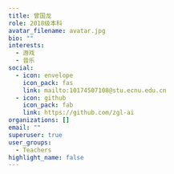 ```yaml
---
title: 曾国龙
role: 2018级本科
avatar_filename: avatar.jpg
bio: ""
interests:
  - 游戏
  - 音乐
social:
  - icon: envelope
    icon_pack: fas
    link: mailto:10174507108@stu.ecnu.edu.cn
  - icon: github
    icon_pack: fab
    link: https://github.com/zgl-ai
organizations: []
email: ""
superuser: true
user_groups:
  - Teachers
highlight_name: false
---
```

